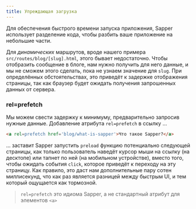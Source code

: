 ```yaml
---
title: Упреждающая загрузка
---
```


Для обеспечения быстрого времени запуска приложения, Sapper использует разделение кода, чтобы разбить ваше приложение на небольшие части.

Для *динамических* маршрутов, вроде нашего примера `src/routes/blog/[slug].html`, этого бывает недостаточно. Чтобы отобразить сообщение в блоге, нам нужно получить для него данные, и мы не сможем этого сделать, пока не узнаем значение для `slug`. При определённых обстоятельствах, это приведёт к задержке отображения страницы, так как браузер будет ожидать получения запрошенных данных от сервера.


### rel=prefetch

Мы можем свести задержку к минимуму, предварительно запросив нужные данные. Добавление атрибута `rel=prefetch` в ссылку ...

```html
<a rel=prefetch href='blog/what-is-sapper'>Что такое Sapper?</a>
```

... заставит Sapper запустить `preload` функцию потенциально следующей страницы, как только пользователь наведёт курсор мыши на ссылку (на десктопе) или тапнет по ней (на мобильном устройстве), вместо того, чтобы ожидать события `click`, которое приведёт к переходу на эту страницу. Как правило, это даст нам дополнительные пару сотен миллисекунд, что как раз является разницей между быстрым UI, и тем который ощущается как тормозной.

> `rel=prefetch` это идиома Sapper, а не стандартный атрибут для элементов `<a>`

<!-- TODO add a function to prefetch programmatically -->